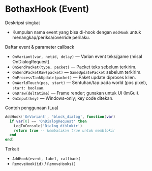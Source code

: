 # BothaxHook (Event)

Deskripsi singkat
- Kumpulan nama event yang bisa di-hook dengan `AddHook` untuk menangkap/periksa/override perilaku.

Daftar event & parameter callback
- `OnVariant(var, netid, delay)` — Varian event teks/game (misal OnDialogRequest).
- `OnSendPacket(type, packet)` — Packet teks sebelum terkirim.
- `OnSendPacketRaw(packet)` — `GameUpdatePacket` sebelum terkirim.
- `OnProcessTankUpdate(packet)` — Paket update diproses klien.
- `OnWorldTouch(pos, start)` — Sentuhan/tap pada world (pos pixel), `start: boolean`.
- `OnDraw(deltatime)` — Frame render; gunakan untuk UI (ImGui).
- `OnInput(key)` — Windows-only; key code ditekan.

Contoh penggunaan (Lua)
```lua
AddHook('OnVariant', 'block_dialog', function(var)
  if var[0] == 'OnDialogRequest' then
    LogToConsole('Dialog diblokir')
    return true -- kembalikan true untuk memblokir
  end
end)
```

Terkait
- `AddHook(event, label, callback)`
- `RemoveHook(id)` / `RemoveHooks()`

